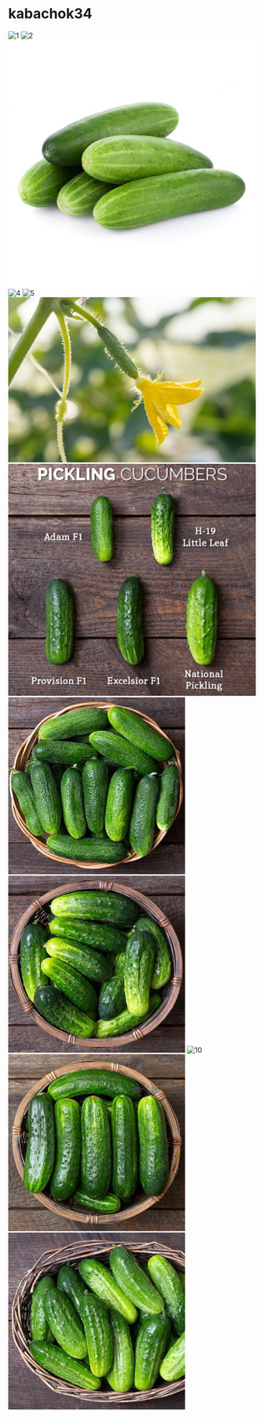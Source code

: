 # kabachok34
![1](https://github.com/gygyvb/kabachok34/blob/master/photo1698187429(1).jpeg)
![2](https://github.com/gygyvb/kabachok34/blob/master/photo1698187429(2).jpeg)
![3](https://github.com/gygyvb/kabachok34/blob/master/photo1698187429.jpeg)
![4](https://github.com/gygyvb/kabachok34/blob/master/photo1698187430(1).jpeg)
![5](https://github.com/gygyvb/kabachok34/blob/master/photo1698187430(2).jpeg)
![6](https://github.com/gygyvb/kabachok34/blob/master/photo1698187430.jpeg)
![7](https://github.com/gygyvb/kabachok34/blob/master/photo1698189113.jpeg)
![8](https://github.com/gygyvb/kabachok34/blob/master/photo1698190141.jpeg)
![9](https://github.com/gygyvb/kabachok34/blob/master/photo1698190780.jpeg)
![10](https://github.com/gygyvb/kabachok34/blob/master/photo1698190837(1).jpeg)
![11](https://github.com/gygyvb/kabachok34/blob/master/photo1698190910.jpeg)
![11](https://github.com/gygyvb/kabachok34/blob/master/photo1698190923.jpeg)
